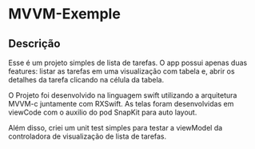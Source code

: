# MVVM-Exemple

## Descrição
Esse é um projeto simples de lista de tarefas. O app possui apenas duas features: listar as tarefas em uma visualização com tabela e, abrir os detalhes da tarefa clicando na célula da tabela.

O Projeto foi desenvolvido na linguagem swift utilizando a arquitetura MVVM-c juntamente com RXSwift. As telas foram desenvolvidas em viewCode com o auxilio do pod SnapKit para auto layout.

Além disso, criei um unit test simples para testar a viewModel da controladora de visualização de lista de tarefas.
